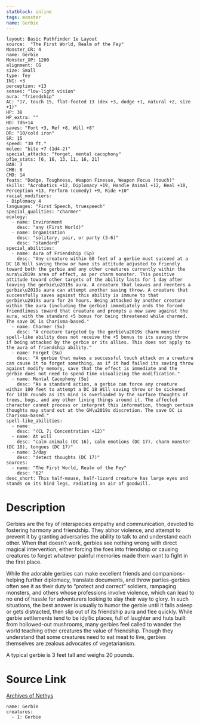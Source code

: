 ```yaml
---
statblock: inline
tags: monster
name: Gerbie
---
```

```statblock
layout: Basic Pathfinder 1e Layout
source:  "The First World, Realm of the Fey"
Monster_CR: 4
name: Gerbie
Monster_XP: 1200
alignment: CG
size: Small
type: fey
INI: +3
perception: +13
senses: "low-light vision"
aura: "friendship"
AC: "17, touch 15, flat-footed 13 (dex +3, dodge +1, natural +2, size +1)"
HP: 38
HP_extra: ""
HD: 7d6+14
saves: "Fort +3, Ref +8, Will +8"
DR: "10/cold iron"
SR: 15
speed: "30 ft."
melee: "bite +7 (1d4-2)"
special_attacks: "forget, mental cacophony"
pf1e_stats: [6, 16, 13, 11, 16, 21]
BAB: 3
CMB: 0
CMD: 14
feats: "Dodge, Toughness, Weapon Finesse, Weapon Focus (touch)"
skills: "Acrobatics +12, Diplomacy +19, Handle Animal +12, Heal +10, Perception +13, Perform (comedy) +9, Ride +10"
racial_modifiers:
- Diplomacy 4
languages: "First Speech, truespeech"
special_qualities: "charmer"
ecology:
  - name: Environment
    desc: "any (First World)"
  - name: Organisation
    desc: "solitary, pair, or party (3-6)"
    desc: "standard"
special_abilities:
  - name: Aura of Friendship (Sp)
    desc: "Any creature within 60 feet of a gerbie must succeed at a DC 18 Will saving throw or have its attitude adjusted to friendly toward both the gerbie and any other creatures currently within the aura\u2019s area of effect, as per charm monster. This positive attitude toward other targets of the ability lasts for 1 day after leaving the gerbie\u2019s aura. A creature that leaves and reenters a gerbie\u2019s aura can attempt another saving throw. A creature that successfully saves against this ability is immune to that gerbie\u2019s aura for 24 hours. Being attacked by another creature within the aura (including the gerbie) immediately ends the forced friendliness toward that creature and prompts a new save against the aura, with the standard +5 bonus for being threatened while charmed. The save DC is Charisma-based."
  - name: Charmer (Su)
    desc: "A creature targeted by the gerbie\u2019s charm monster spell-like ability does not receive the +5 bonus to its saving throw if being attacked by the gerbie or its allies. This does not apply to the aura of friendship ability."
  - name: Forget (Su)
    desc: "A gerbie that makes a successful touch attack on a creature can cause it to forget something, as if it had failed its saving throw against modify memory, save that the effect is immediate and the gerbie does not need to spend time visualizing the modification."
  - name: Mental Cacophony (Su)
    desc: "As a standard action, a gerbie can force any creature within 100 feet to attempt a DC 18 Will saving throw or be sickened for 1d10 rounds as its mind is overloaded by the surface thoughts of trees, bugs, and any other living things around it. The affected character cannot process or interpret this information, though certain thoughts may stand out at the GM\u2019s discretion. The save DC is Charisma-based."
spell-like_abilities:
  - name:
    desc: "(CL 7; Concentration +12)"
  - name: At will
    desc: "calm animals (DC 16), calm emotions (DC 17), charm monster (DC 18), tongues (DC 17)"
  - name: 3/day
    desc: "detect thoughts (DC 17)"
sources:
  - name: "The First World, Realm of the Fey"
    desc: "62"
desc_short: This half-mouse, half-lizard creature has large eyes and stands on its hind legs, radiating an air of goodwill.
```
# Description
Gerbies are the fey of interspecies empathy and communication, devoted to fostering harmony and friendship. They abhor violence, and attempt to prevent it by granting adversaries the ability to talk to and understand each other. When that doesn’t work, gerbies see nothing wrong with direct magical intervention, either forcing the foes into friendship or causing creatures to forget whatever painful memories made them want to fight in the first place.

 While the adorable gerbies can make excellent friends and companions- helping further diplomacy, translate documents, and throw parties-gerbies often see it as their duty to “protect and correct” soldiers, rampaging monsters, and others whose professions involve violence, which can lead to no end of hassle for adventurers looking to slay their way to glory. In such situations, the best answer is usually to humor the gerbie until it falls asleep or gets distracted, then slip out of its friendship aura and flee quickly. While gerbie settlements tend to be idyllic places, full of laughter and huts built from hollowed-out mushrooms, many gerbies feel called to wander the world teaching other creatures the value of friendship. Though they understand that some creatures need to eat meat to live, gerbies themselves are zealous advocates of vegetarianism.

 A typical gerbie is 3 feet tall and weighs 20 pounds.
# Source Link
[Archives of Nethys](https://aonprd.com/MonsterDisplay.aspx?ItemName=Gerbie)
```encounter-table
name: Gerbie
creatures:
  - 1: Gerbie
```
